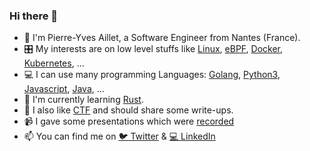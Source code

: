### Hi there 👋

- 👋 I'm Pierre-Yves Aillet, a Software Engineer from Nantes (France).
- 🎛 My interests are on low level stuffs like [Linux](https://www.kernel.org/), [eBPF](https://blog.zenika.com/2019/07/15/decouverte-ebpf/), [Docker](https://www.docker.com/), [Kubernetes](https://kubernetes.io/), ...
- 💻 I can use many programming Languages: [Golang](https://golang.org/), [Python3](https://www.python.org/), [Javascript](https://developer.mozilla.org/fr/docs/Web/JavaScript), [Java](https://www.java.com/fr/), ...
- 🌱 I'm currently learning [Rust](https://www.rust-lang.org/).
- 🔏 I also like [CTF](https://en.wikipedia.org/wiki/Capture_the_flag) and should share some write-ups.
- 📹 I gave some presentations which were [recorded](https://www.youtube.com/playlist?list=PLt4ek4WeGOjjmzOmyMHLHgqUpuqxgOOeH)
- 📫 You can find me on [🐦 Twitter](https://twitter.com/pyaillet) & [💻 LinkedIn](https://www.linkedin.com/in/pyaillet/)

